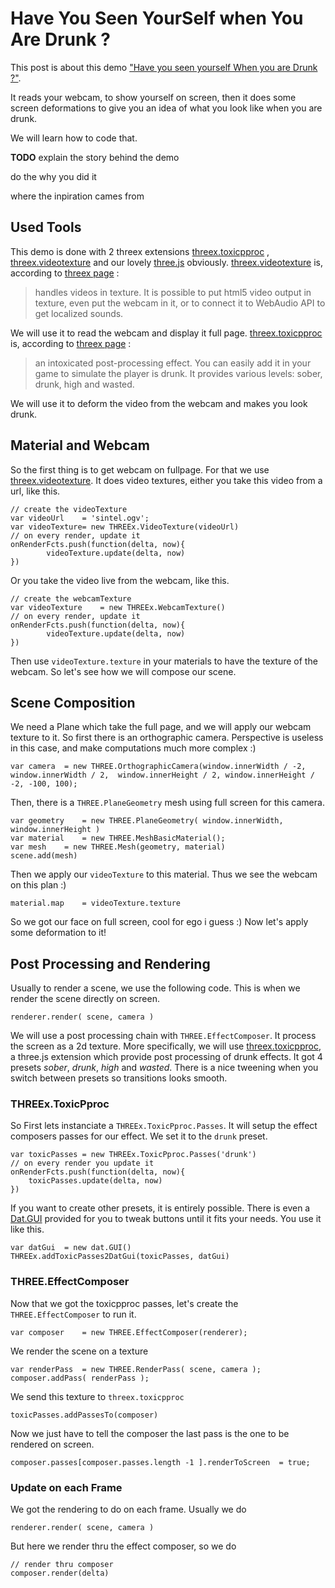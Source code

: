 # Have You Seen YourSelf when You Are Drunk ?

This post is about this demo ["Have you seen yourself When you are Drunk ?"]().

It reads your webcam, to show yourself on screen, then it does some screen deformations to give you an idea of what you look like when you are drunk. 

We will learn how to code that.

**TODO** explain the story behind the demo

do the why you did it

where the inpiration cames from

## Used Tools

This demo is done with 2 threex extensions
[threex.toxicpproc]()
,
[threex.videotexture]()
and our lovely
[three.js](http://threejs.org) obviously.
[threex.videotexture]()
is, according to [threex page](http://jeromeetienne.github.io/threex/#threex.videotexture) :

> handles videos in texture. It is possible to put html5 video output in texture, even put the webcam in it, or to connect it to WebAudio API to get localized sounds.

We will use it to read the webcam and display it full page.
[threex.toxicpproc]()
is, according to [threex page](http://jeromeetienne.github.io/threex/#threex.toxicpproc) :

> an intoxicated post-processing effect. You can easily add it in your game to simulate the player is drunk. It provides various levels: sober, drunk, high and wasted.

We will use it to deform the video from the webcam and makes you look drunk.

## Material and Webcam

So the first thing is to get webcam on fullpage. 
For that we use [threex.videotexture](). 
It does video textures, either you take this video from a url, like this.

```
// create the videoTexture
var videoUrl	= 'sintel.ogv';
var videoTexture= new THREEx.VideoTexture(videoUrl)
// on every render, update it
onRenderFcts.push(function(delta, now){
		videoTexture.update(delta, now)
})
```

Or you take the video live from the webcam, like this.

```
// create the webcamTexture
var videoTexture	= new THREEx.WebcamTexture()
// on every render, update it
onRenderFcts.push(function(delta, now){
		videoTexture.update(delta, now)
})	
```

Then use ```videoTexture.texture``` in your materials to
have the texture of the webcam. So let's see how we will
compose our scene.


## Scene Composition

We need a Plane which take the full page, and we will apply our webcam texture to it. 
So first there is an orthographic camera. Perspective is useless in this case, and make computations much more complex :)

```
var camera	= new THREE.OrthographicCamera(window.innerWidth / -2, window.innerWidth / 2,  window.innerHeight / 2, window.innerHeight / -2, -100, 100);
```

Then, there is a ```THREE.PlaneGeometry``` mesh
using full screen for this camera.

```
var geometry	= new THREE.PlaneGeometry( window.innerWidth, window.innerHeight )
var material	= new THREE.MeshBasicMaterial();
var mesh	= new THREE.Mesh(geometry, material)
scene.add(mesh)
```

Then we apply our ```videoTexture``` to this material. Thus 
we see the webcam on this plan :)

```
material.map	= videoTexture.texture
```

So we got our face on full screen, cool for ego i guess :)
Now let's apply some deformation to it!

## Post Processing and Rendering

Usually to render a scene, we use the following code.
This is when we render the scene directly on screen.

```
renderer.render( scene, camera )
```

We will use a post processing chain with ```THREE.EffectComposer```. It process the screen as a 2d texture.
More specifically, we will use [threex.toxicpproc](), a three.js extension which provide post processing of drunk effects. It got 4 presets *sober*, *drunk*, *high* and *wasted*. There is a nice tweening when you switch between presets so transitions looks smooth.

### THREEx.ToxicPproc

So First lets instanciate a ```THREEx.ToxicPproc.Passes```. It will setup the effect composers passes for our effect. We set it to the ```drunk``` preset.

```
var toxicPasses	= new THREEx.ToxicPproc.Passes('drunk')
// on every render you update it
onRenderFcts.push(function(delta, now){
	toxicPasses.update(delta, now)
})
```

If you want to create other presets, it is entirely possible. There is even a [Dat.GUI]() provided for you to tweak buttons until it fits your needs. You use it like this.

```
var datGui	= new dat.GUI()
THREEx.addToxicPasses2DatGui(toxicPasses, datGui)
```

### THREE.EffectComposer

Now that we got the toxicpproc passes, let's create the ```THREE.EffectComposer``` to run it.

```
var composer	= new THREE.EffectComposer(renderer);
```

We render the scene on a texture

```
var renderPass	= new THREE.RenderPass( scene, camera );
composer.addPass( renderPass );
```

We send this texture to ```threex.toxicpproc```

```
toxicPasses.addPassesTo(composer)
```

Now we just have to tell the composer the last pass is the one to be rendered on screen.

```
composer.passes[composer.passes.length -1 ].renderToScreen	= true;
```	

### Update on each Frame

We got the rendering to do on each frame. Usually we do

```
renderer.render( scene, camera )
```

But here we render thru the effect composer, so we do

```
// render thru composer
composer.render(delta)
```




